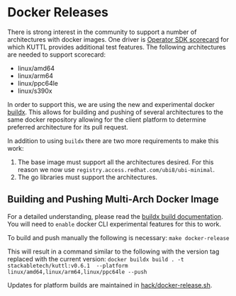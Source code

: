 # Docker Releases

There is strong interest in the community to support a number of architectures with docker images.  One driver is [Operator SDK scorecard](https://sdk.operatorframework.io/docs/advanced-topics/scorecard/scorecard/) for which KUTTL provides additional test features.   The following architectures are needed to support scorecard:

* linux/amd64
* linux/arm64
* linux/ppc64le
* linux/s390x

In order to support this, we are using the new and experimental docker [buildx](https://docs.docker.com/engine/reference/commandline/buildx/).  This allows for building and pushing of several architectures to the same docker repository allowing for the client platform to determine preferred architecture for its pull request.

In addition to using `buildx` there are two more requirements to make this work:

1. The base image must support all the architectures desired.  For this reason we now use `registry.access.redhat.com/ubi8/ubi-minimal`.
1. The go libraries must support the architectures.

## Building and Pushing Multi-Arch Docker Image

For a detailed understanding, please read the [buildx build documentation](https://docs.docker.com/engine/reference/commandline/buildx_build/).
You will need to `enable` docker CLI experimental features for this to work.

To build and push manually the following is necessary:  `make docker-release`

This will result in a command similar to the following with the version tag replaced with the current version:
`docker buildx build . -t stackabletech/kuttl:v0.6.1  --platform linux/amd64,linux/arm64,linux/ppc64le --push`

Updates for platform builds are maintained in [hack/docker-release.sh](hack/docker-release.sh).

